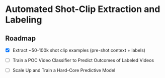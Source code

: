 # Automated Shot-Clip Extraction and Labeling


## Roadmap
- [x] Extract ~50-100k shot clip examples (pre-shot context + labels) 
 - [ ] Train a POC Video Classifier to Predict Outcomes of Labeled Videos
 - [ ] Scale Up and Train a Hard-Core Predictive Model

